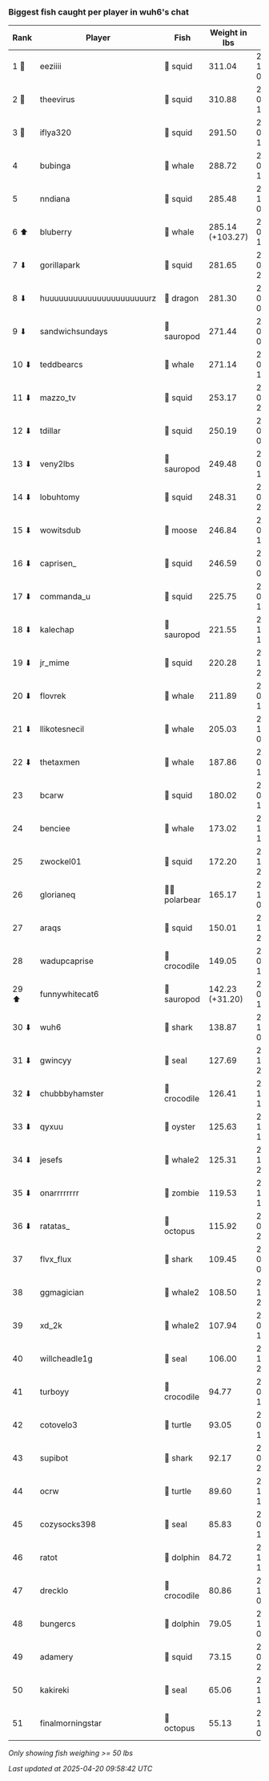 ### Biggest fish caught per player in wuh6's chat
| Rank | Player | Fish | Weight in lbs | Date in UTC |
|------|--------|-----------|---------|-----|
| 1 🥇  | eeziiii | 🦑 squid | 311.04 | 2024-12-25 06:20:38 |
| 2 🥈  | theevirus | 🦑 squid | 310.88 | 2025-01-12 16:16:12 |
| 3 🥉  | iflya320 | 🦑 squid | 291.50 | 2025-03-03 18:21:59 |
| 4  | bubinga | 🐳 whale | 288.72 | 2025-03-31 12:26:55 |
| 5  | nndiana | 🦑 squid | 285.48 | 2024-12-28 02:37:19 |
| 6 ⬆ | bluberry | 🐳 whale | 285.14 (+103.27) | 2025-04-14 17:16:48 |
| 7 ⬇ | gorillapark | 🦑 squid | 281.65 | 2025-03-03 20:31:27 |
| 8 ⬇ | huuuuuuuuuuuuuuuuuuuuuurz | 🐉 dragon | 281.30 | 2025-03-10 06:15:06 |
| 9 ⬇ | sandwichsundays | 🦕 sauropod | 271.44 | 2025-01-03 06:42:24 |
| 10 ⬇ | teddbearcs | 🐳 whale | 271.14 | 2025-01-03 16:31:20 |
| 11 ⬇ | mazzo_tv | 🦑 squid | 253.17 | 2025-01-15 22:25:34 |
| 12 ⬇ | tdillar | 🦑 squid | 250.19 | 2025-01-10 04:31:34 |
| 13 ⬇ | veny2lbs | 🦕 sauropod | 249.48 | 2025-02-05 18:09:14 |
| 14 ⬇ | lobuhtomy | 🦑 squid | 248.31 | 2025-04-02 22:10:43 |
| 15 ⬇ | wowitsdub | 🫎 moose | 246.84 | 2025-03-26 10:46:39 |
| 16 ⬇ | caprisen_ | 🦑 squid | 246.59 | 2025-01-09 06:18:03 |
| 17 ⬇ | commanda_u | 🦑 squid | 225.75 | 2025-03-29 10:06:31 |
| 18 ⬇ | kalechap | 🦕 sauropod | 221.55 | 2024-12-31 19:41:50 |
| 19 ⬇ | jr_mime | 🦑 squid | 220.28 | 2024-12-23 23:58:27 |
| 20 ⬇ | flovrek | 🐳 whale | 211.89 | 2025-01-27 17:07:07 |
| 21 ⬇ | llikotesnecil | 🐳 whale | 205.03 | 2024-12-28 05:45:39 |
| 22 ⬇ | thetaxmen | 🐳 whale | 187.86 | 2025-01-03 16:38:34 |
| 23  | bcarw | 🦑 squid | 180.02 | 2025-04-02 16:08:29 |
| 24  | benciee | 🐳 whale | 173.02 | 2024-12-23 16:35:05 |
| 25  | zwockel01 | 🦑 squid | 172.20 | 2024-12-29 20:27:30 |
| 26  | glorianeq | 🐻‍❄ polarbear | 165.17 | 2024-12-28 05:16:59 |
| 27  | araqs | 🦑 squid | 150.01 | 2024-12-25 20:45:00 |
| 28  | wadupcaprise | 🐊 crocodile | 149.05 | 2025-03-25 18:51:00 |
| 29 ⬆ | funnywhitecat6 | 🦕 sauropod | 142.23 (+31.20) | 2025-04-17 13:59:16 |
| 30 ⬇ | wuh6 | 🦈 shark | 138.87 | 2024-12-19 03:31:04 |
| 31 ⬇ | gwincyy | 🦭 seal | 127.69 | 2024-12-17 21:24:28 |
| 32 ⬇ | chubbbyhamster | 🐊 crocodile | 126.41 | 2024-12-25 19:01:09 |
| 33 ⬇ | qyxuu | 🦪 oyster | 125.63 | 2024-12-23 15:44:10 |
| 34 ⬇ | jesefs | 🐋 whale2 | 125.31 | 2024-12-16 20:39:54 |
| 35 ⬇ | onarrrrrrrr | 🧟 zombie | 119.53 | 2024-12-15 18:50:39 |
| 36 ⬇ | ratatas_ | 🐙 octopus | 115.92 | 2025-02-16 21:47:45 |
| 37  | flvx_flux | 🦈 shark | 109.45 | 2025-02-17 05:59:13 |
| 38  | ggmagician | 🐋 whale2 | 108.50 | 2024-12-26 20:50:21 |
| 39  | xd_2k | 🐋 whale2 | 107.94 | 2025-02-01 18:38:17 |
| 40  | willcheadle1g | 🦭 seal | 106.00 | 2024-12-19 21:52:03 |
| 41  | turboyy | 🐊 crocodile | 94.77 | 2025-02-10 16:52:43 |
| 42  | cotovelo3 | 🐢 turtle | 93.05 | 2025-01-12 18:12:44 |
| 43  | supibot | 🦈 shark | 92.17 | 2025-01-11 20:56:14 |
| 44  | ocrw | 🐢 turtle | 89.60 | 2024-12-20 17:12:35 |
| 45  | cozysocks398 | 🦭 seal | 85.83 | 2025-02-26 15:30:11 |
| 46  | ratot | 🐬 dolphin | 84.72 | 2024-12-17 13:49:48 |
| 47  | drecklo | 🐊 crocodile | 80.86 | 2024-12-17 08:12:34 |
| 48  | bungercs | 🐬 dolphin | 79.05 | 2024-12-16 03:46:47 |
| 49  | adamery | 🦑 squid | 73.15 | 2025-03-30 20:12:07 |
| 50  | kakireki | 🦭 seal | 65.06 | 2024-12-15 15:01:09 |
| 51  | finalmorningstar | 🐙 octopus | 55.13 | 2024-12-15 08:49:41 |

_Only showing fish weighing >= 50 lbs_

_Last updated at 2025-04-20 09:58:42 UTC_